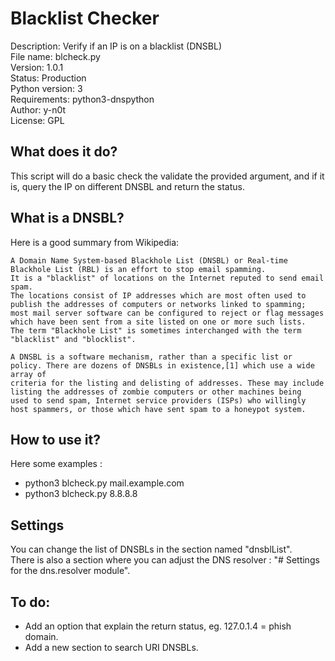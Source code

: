 
# Blacklist Checker

Description: Verify if an IP is on a blacklist (DNSBL)  
File name: blcheck.py  
Version: 1.0.1  
Status: Production  
Python version: 3  
Requirements: python3-dnspython  
Author: y-n0t  
License: GPL  

## What does it do?

This script will do a basic check the validate the provided argument, and if it is, query the IP on different DNSBL and return the status.  

## What is a DNSBL?

Here is a good summary from Wikipedia:  
~~~
A Domain Name System-based Blackhole List (DNSBL) or Real-time Blackhole List (RBL) is an effort to stop email spamming.
It is a "blacklist" of locations on the Internet reputed to send email spam.
The locations consist of IP addresses which are most often used to publish the addresses of computers or networks linked to spamming;
most mail server software can be configured to reject or flag messages which have been sent from a site listed on one or more such lists.
The term "Blackhole List" is sometimes interchanged with the term "blacklist" and "blocklist".

A DNSBL is a software mechanism, rather than a specific list or policy. There are dozens of DNSBLs in existence,[1] which use a wide array of
criteria for the listing and delisting of addresses. These may include listing the addresses of zombie computers or other machines being
used to send spam, Internet service providers (ISPs) who willingly host spammers, or those which have sent spam to a honeypot system. 
~~~

## How to use it?

Here some examples :  
* python3 blcheck.py mail.example.com
* python3 blcheck.py 8.8.8.8

## Settings

You can change the list of DNSBLs  in the section named "dnsblList".  
There is also a section where you can adjust the DNS resolver : "# Settings for the dns.resolver module".  

## To do:

* Add an option that explain the return status, eg. 127.0.1.4 = phish domain.
* Add a new section to search URI DNSBLs.
